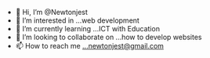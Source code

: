 - 👋 Hi, I’m @Newtonjest
- 👀 I’m interested in ...web development
- 🌱 I’m currently learning ...ICT with Education
- 💞️ I’m looking to collaborate on ...how to develop websites
- 📫 How to reach me ...newtonjest@gmail.com

<!---
Newtonjest/Newtonjest is a ✨ special ✨ repository because its `README.md` (this file) appears on your GitHub profile.
You can click the Preview link to take a look at your changes.
--->
